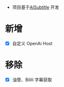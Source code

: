 - 项目基于[AISubtitle](https://github.com/cgsvv/AISubtitle) 开发

# 新增

- [x] 自定义 OpenAi Host

# 移除

- [x] 油管、Bilili 字幕获取
